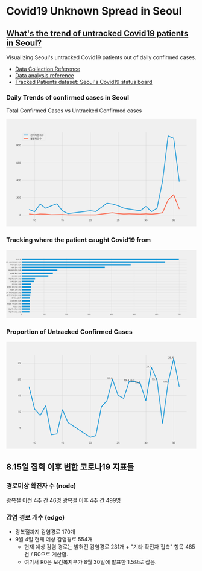 # Covid19 Unknown Spread in Seoul

## [What's the trend of untracked Covid19 patients in Seoul?](https://nbviewer.jupyter.org/github/snoop2head/covid19_unknown_spread/blob/master/Seoul-Covid19.ipynb)

Visualizing Seoul's untracked Covid19 patients out of daily confirmed cases. 

* [Data Collection Reference](https://github.com/corazzon/cracking-the-pandas-cheat-sheet/blob/master/seoul-covid-19-02-eda-input.ipynb)
* [Data analysis reference](https://github.com/corazzon/cracking-the-pandas-cheat-sheet/blob/master/seoul-covid-19-02-eda-output.ipynb)
* [Tracked Patients dataset: Seoul's Covid19 status board](http://www.seoul.go.kr/coronaV/coronaStatus.do)

### Daily Trends of confirmed cases in Seoul

Total Confirmed Cases vs Untracked Confirmed cases

![img1](./img/confirmed_vs_unconfirmed.png)

### Tracking where the patient caught Covid19 from

![img2](./img/confirmed_path_rank.png)

### Proportion of Untracked Confirmed Cases

![](./img/unconfirmed_cases.png)

## 8.15일 집회 이후 변한 코로나19 지표들

### 경로미상 확진자 수 (node)
광복절 이전 4주 간 46명
광복절 이후 4주 간 499명

### 감염 경로 개수 (edge)
* 광복절까지 감염경로 170개
* 9월 4일 현재 예상 감염경로 554개
  * 현재 예상 감염 경로는 밝혀진 감염경로 231개 + "기타 확진자 접촉" 항목 485건 / R0으로 계산함. 
  * 여기서 R0은 보건복지부가 8월 30일에 발표한 1.5으로 잡음.